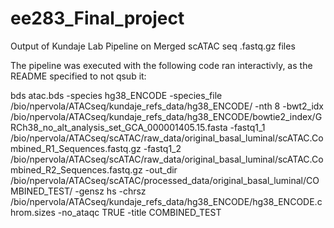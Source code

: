 # ee283_Final_project
Output of Kundaje Lab Pipeline on Merged scATAC seq .fastq.gz files

The pipeline was executed with the following code ran interactivly, as the README specified to not qsub it:

bds atac.bds -species hg38_ENCODE -species_file /bio/npervola/ATACseq/kundaje_refs_data/hg38_ENCODE/ -nth 8 -bwt2_idx /bio/npervola/ATACseq/kundaje_refs_data/hg38_ENCODE/bowtie2_index/GRCh38_no_alt_analysis_set_GCA_000001405.15.fasta -fastq1_1 /bio/npervola/ATACseq/scATAC/raw_data/original_basal_luminal/scATAC.Combined_R1_Sequences.fastq.gz -fastq1_2 /bio/npervola/ATACseq/scATAC/raw_data/original_basal_luminal/scATAC.Combined_R2_Sequences.fastq.gz -out_dir /bio/npervola/ATACseq/scATAC/processed_data/original_basal_luminal/COMBINED_TEST/ -gensz hs -chrsz /bio/npervola/ATACseq/kundaje_refs_data/hg38_ENCODE/hg38_ENCODE.chrom.sizes -no_ataqc TRUE -title COMBINED_TEST